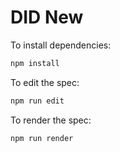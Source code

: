 # DID New

To install dependencies:

```bash
npm install
```

To edit the spec:

```bash
npm run edit
```

To render the spec:

```bash
npm run render
```

